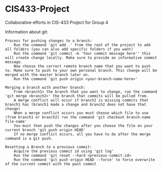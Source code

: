 # CIS433-Project
Collaborative efforts in CIS-433 Project for Group 4

Information about git:

	Process for pushing changes to a branch:
		Run the command 'git add .' from the root of the project to add all folders (you can also add specific folders if you want)
		Run the command 'git commit -m 'Your commit message here'' this will create change locally. Make sure to provide an informative commit message.
		Now choose the correct remote branch name that you want to push to. Make sure to push to your own personal branch. This change will be merged with the master branch later on.
		Run the command 'git push origin <your-branch-name-here>'

	Merging a branch with another branch:
		From <branch1> the branch that you want to change, run the command 'git merge <branch2>' the branch that commits will be pulled from.
		A merge conflict will occur if branch2 is missing commits that branch1 has (branch1 made a change and branch2 does not have that change)
		When a merge conflict occurs you must choose which file to use (from branch1 or branch2) run the command 'git checkout branch-name file-name'
		You must then push the changes after you choose the file on your current branch 'git push origin HEAD'
		If no merge conflict occurs, all you have to do after the merge command is a git push.

	Resetting a Branch to a previous commit:
		Acquire the previous commit id using 'git log'
		Run the command 'git reset --hard <previous-commit-id>
		Run the command 'git push origin HEAD --force' to force overwrite of the current commit with the past commit


